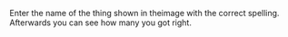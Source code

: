 Enter the name of the thing shown in theimage with the correct spelling. Afterwards you can see how many you got right.
